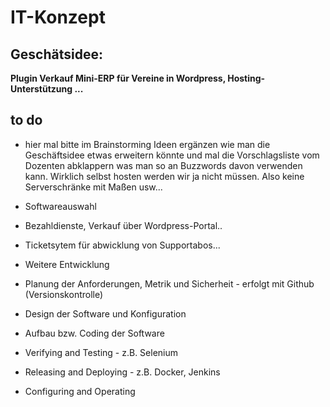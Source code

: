 # IT-Konzept
## Geschätsidee:
**Plugin Verkauf Mini-ERP für Vereine in Wordpress, Hosting-Unterstützung ...**
## to do
* hier mal bitte im Brainstorming Ideen ergänzen wie man die Geschäftsidee etwas erweitern könnte und mal die Vorschlagsliste 
vom Dozenten abklappern was man so an Buzzwords davon verwenden kann. Wirklich selbst hosten werden wir ja nicht müssen. Also keine Serverschränke mit Maßen usw...
* Softwareauswahl
* Bezahldienste, Verkauf über Wordpress-Portal..
* Ticketsytem für abwicklung von Supportabos...
* Weitere Entwicklung

* Planung der Anforderungen, Metrik und Sicherheit - erfolgt mit Github (Versionskontrolle)
* Design der Software und Konfiguration
* Aufbau bzw. Coding der Software
* Verifying and Testing - z.B. Selenium
* Releasing and Deploying - z.B. Docker, Jenkins
* Configuring and Operating
